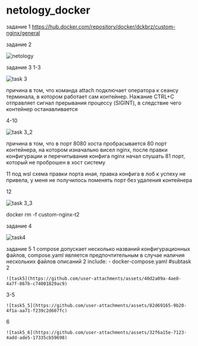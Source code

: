 # netology_docker
задание 1
  https://hub.docker.com/repository/docker/dckbrz/custom-nginx/general

задание 2

  ![netology](https://github.com/user-attachments/assets/17e5b0c8-290e-4215-9e75-9052034a9fa3)

задание 3
  1-3

  ![task 3](https://github.com/user-attachments/assets/e4a11bf2-dda1-42e0-a255-12ad41209c10)
  
  причина в том, что команда attach подключает оператора к сеансу терминала, в котором работает сам контейнер. Нажание CTRL+C отправляет сигнал прерывания процессу (SIGINT), в следствие чего контейнер останавливается

  4-10
  
  ![task 3_2](https://github.com/user-attachments/assets/11e87d86-e9bd-4c7e-a9d3-3b6084de8460)
  
  причина в том, что в порт 8080 хоста пробрасывается 80 порт контейнера, на котором изначально висел nginx, после правки конфигурации и перечитывания конфига nginx начал слушать 81 порт, который не проброшен в хост систему
  
  11
  под wsl схема правки порта иная, правка конфига в лоб к успеху не привела, у меня не получилось поменять порт без удаления контейнера
  
  12
  
  ![task 3_3](https://github.com/user-attachments/assets/4a8ca03b-a052-42cb-b5ed-ebb439b4c2ff)
  
  docker rm -f custom-nginx-t2

задание 4
  
  ![task4](https://github.com/user-attachments/assets/b4c0ccf0-a35d-4aff-aac4-a8f3997c9b05)

задание 5
  1
    compose допускает несколько названий конфигурационных файлов, compose.yaml является предпочтительным в случае наличия нескольких файлов описаний
  2
    include:
    - docker-compose.yaml #subtask 2
  
    ![task5](https://github.com/user-attachments/assets/40d2a09a-4ae8-4a7f-867b-c74001829ac9)
    
  3-5
    
    ![task5_5](https://github.com/user-attachments/assets/82d69165-9b20-4f1a-aa71-f239c2d607fc)
    
  6
    
    ![task5_6](https://github.com/user-attachments/assets/32f6a15e-7123-4add-ade5-17335cb59698)
    
